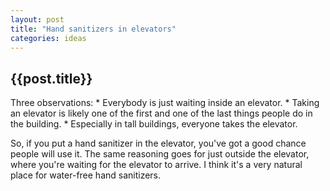 ```yaml
---
layout: post
title: "Hand sanitizers in elevators"
categories: ideas
---
```


<h2>{{post.title}}</h2>
Three observations:
* Everybody is just waiting inside an elevator.
* Taking an elevator is likely one of the first and one of the last things people do in the building.
* Especially in tall buildings, everyone takes the elevator.

So, if you put a hand sanitizer in the elevator, you've got a good chance people will use it.
The same reasoning goes for just outside the elevator, where you're waiting for the elevator to arrive.
I think it's a very natural place for water-free hand sanitizers.
